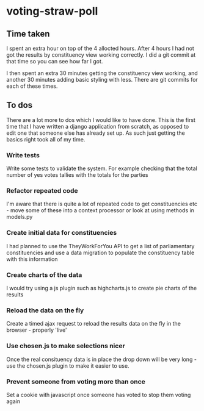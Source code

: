 # voting-straw-poll

## Time taken
I spent an extra hour on top of the 4 allocted hours. After 4 hours I had not got the results by constituency view working correctly. I did a git commit at that time so you can see how far I got.

I then spent an extra 30 minutes getting the constituency view working, and another 30 minutes adding basic styling with less. There are git commits for each of these times.


## To dos
There are a lot more to dos which I would like to have done. This is the first time that I have written a django application from scratch, as opposed to edit one that someone else has already set up. As such just getting the basics right took all of my time.

### Write tests
Write some tests to validate the system. For example checking that the total number of yes votes tallies with the totals for the parties

### Refactor repeated code
I'm aware that there is quite a lot of repeated code to get constituencies etc - move some of these into a context processor or look at using methods in models.py

### Create initial data for constituencies
I had planned to use the TheyWorkForYou API to get a list of parliamentary constituencies and use a data migration to populate the constituency table with this information

### Create charts of the data
I would try using a js plugin such as highcharts.js to create pie charts of the results

### Reload the data on the fly
Create a timed ajax request to reload the results data on the fly in the browser - properly 'live'

### Use chosen.js to make selections nicer
Once the real consituency data is in place the drop down will be very long - use the chosen.js plugin to make it easier to use.

### Prevent someone from voting more than once
Set a cookie with javascript once someone has voted to stop them voting again


